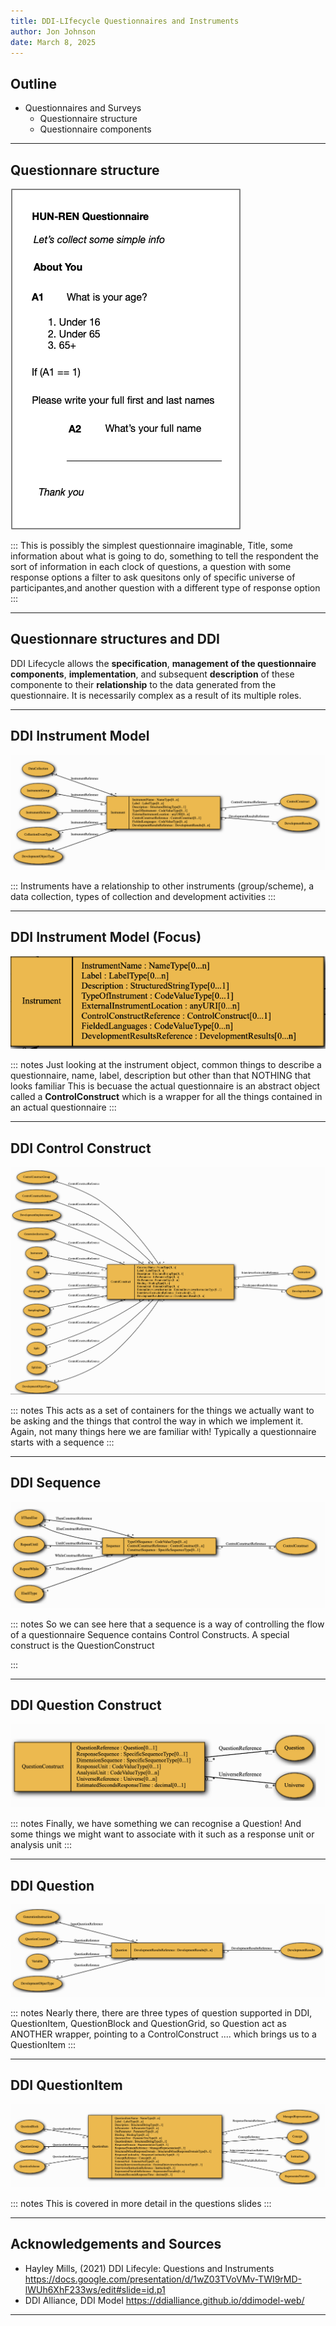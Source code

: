 ```yaml
---
title: DDI-LIfecycle Questionnaires and Instruments
author: Jon Johnson
date: March 8, 2025
---
```


## Outline

- Questionnaires and Surveys
  - Questionnaire structure
  - Questionnaire components

---

## Questionnare structure

![](img/hun-ren-simple-questionnaire.png)

:::
This is possibly the simplest questionnaire imaginable, Title, some information about what is going to do, something to tell the respondent the sort of information in each clock of questions, a question with some response options 
a filter to ask quesitons only of specific universe of participantes,and another question with a different type of response option
:::


---

## Questionnare structures and DDI

DDI Lifecycle allows the **specification**, **management of the questionnaire components**, **implementation**, and subsequent **description** of these componente to their **relationship** to the data generated from the questionnaire. It is necessarily complex as a result of its multiple roles.


---

## DDI Instrument Model

![](img/instrument.png)

:::
Instruments have a relationship to other instruments (group/scheme), a data collection, types of collection and development activities
:::


---

## DDI Instrument Model (Focus)

![](img/instrument-high-level.png)

::: notes
Just looking at the instrument object, common things to describe a questionnaire, name, label, description but other than that NOTHING that looks familiar
This is becuase the actual questionnaire is an abstract object called a **ControlConstruct** which is a wrapper for all the things contained in an actual questionnaire
:::


---

## DDI Control Construct

![](img/control-construct.png)

::: notes
This acts as a set of containers for the things we actually want to be asking and the things that control the way in which we implement it. 
Again, not many things here we are familiar with!
Typically a questionnaire starts with a sequence
:::

---

## DDI Sequence

![](img/sequence.png)

::: notes
So we can see here that a sequence is a way of controlling the flow of a questionnaire Sequence contains Control Constructs.
A special construct is the QuestionConstruct 

:::

---

## DDI Question Construct

![](img/question-construct.png)

::: notes
Finally, we have something we can recognise a Question!
And some things we might want to associate with it such as a response unit or analysis unit
:::

---

## DDI Question

![](img/question.png)

::: notes
Nearly there, there are three types of question supported in DDI, QuestionItem, QuestionBlock and QuestionGrid, so Question act as ANOTHER wrapper, pointing to a ControlConstruct .... which brings us to a QuestionItem
:::

---

## DDI QuestionItem 

![](img/question-item-relationships.png)

::: notes
This is covered in more detail in the questions slides
:::

---


## Acknowledgements and Sources

- Hayley Mills, (2021) DDI Lifecyle: Questions and Instruments https://docs.google.com/presentation/d/1wZ03TVoVMv-TWI9rMD-lWUh6XhF233ws/edit#slide=id.p1
- DDI Alliance, DDI Model  https://ddialliance.github.io/ddimodel-web/

---
